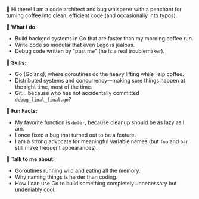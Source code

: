 👋 Hi there! I am a code architect and bug whisperer with a penchant for turning coffee into clean, efficient code (and occasionally into typos). 

🚀 **What I do:**
- Build backend systems in Go that are faster than my morning coffee run.
- Write code so modular that even Lego is jealous.
- Debug code written by "past me" (he is a real troublemaker).

🧠 **Skills:**
- Go (Golang), where goroutines do the heavy lifting while I sip coffee.
- Distributed systems and concurrency—making sure things happen at the right time, most of the time.
- Git... because who has not accidentally committed `debug_final_final.go`?

🌟 **Fun Facts:**
- My favorite function is `defer`, because cleanup should be as lazy as I am.
- I once fixed a bug that turned out to be a feature.
- I am a strong advocate for meaningful variable names (but `foo` and `bar` still make frequent appearances).

💬 **Talk to me about:**
- Goroutines running wild and eating all the memory.
- Why naming things is harder than coding.
- How I can use Go to build something completely unnecessary but undeniably cool.
